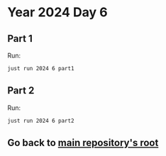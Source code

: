 # Year 2024 Day 6

## Part 1

Run:

```bash
just run 2024 6 part1
```

## Part 2

Run:

```bash
just run 2024 6 part2
```

## Go back to [main repository's root](../README.md)
